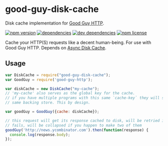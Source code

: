 # good-guy-disk-cache
Disk cache implementation for [Good Guy HTTP][good-guy-http].

[![npm version](https://badge.fury.io/js/good-guy-disk-cache.svg)](https://www.npmjs.com/package/good-guy-disk-cache)
[![dependencies](https://img.shields.io/david/good-guy-disk-cache/good-guy-disk-cache.svg)](https://david-dm.org/good-guy-disk-cache/good-guy-disk-cache)
[![dev dependencies](https://img.shields.io/david/dev/good-guy-disk-cache/good-guy-disk-cache.svg)](https://david-dm.org/good-guy-disk-cache/good-guy-disk-cache?type=dev)
[![npm license](https://img.shields.io/npm/l/good-guy-disk-cache.svg?color=blue)](https://github.com/good-guy-disk-cache/good-guy-disk-cache/blob/master/LICENSE)

Cache your HTTP(S) requests like a decent human-being. For use with Good Guy HTTP. Depends on [Async Disk Cache][async-disk-cache].

## Usage

```js
var DiskCache = require("good-guy-disk-cache");
var GoodGuy = require('good-guy-http');

var diskCache = new DiskCache("my-cache");
// 'my-cache' also serves as the global key for the cache.
// if you have multiple programs with this same `cache-key` they will share the
// same backing store. This by design.

var goodGuy = GoodGuy({cache: diskCache});

// this request will get its response cached to disk, will be retried if it
// fails, will be collapsed if you happen to make two of them
goodGuy('http://news.ycombinator.com').then(function(response) {
  console.log(response.body);
});
```

[good-guy-http]: https://www.npmjs.com/package/good-guy-http
[async-disk-cache]: https://www.npmjs.com/package/async-disk-cache
